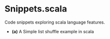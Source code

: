 Snippets.scala
================

Code snippets exploring scala language features. 

* **(a)** A Simple list shuffle example in scala
